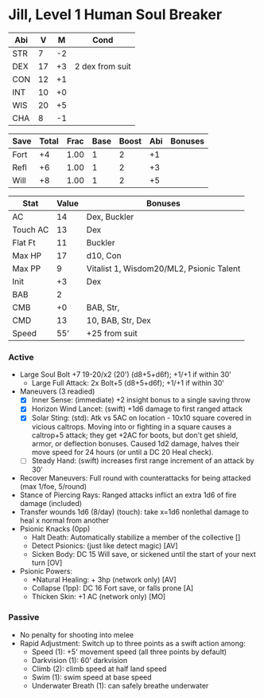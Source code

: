 # Jill, Level 1 Human Soul Breaker

Abi | V  | M  | Cond
----|----|----|-----------
STR |  7 | -2 |
DEX | 17 | +3 | 2 dex from suit
CON | 12 | +1 |
INT | 10 | +0 |
WIS | 20 | +5 |
CHA |  8 | -1 |

Save | Total | Frac | Base | Boost | Abi | Bonuses
-----|-------|------|------|-------|-----|--------
Fort |  +4   | 1.00 |  1   |   2   | +1  |
Refl |  +6   | 1.00 |  1   |   2   | +3  |
Will |  +8   | 1.00 |  1   |   2   | +5  |

Stat    | Value         | Bonuses
--------|---------------|---------
AC      | 14            | Dex, Buckler
Touch AC| 13            | Dex
Flat Ft | 11            | Buckler
Max HP  | 17            | d10, Con
Max PP  |  9            | Vitalist 1, Wisdom20/ML2, Psionic Talent
Init    | +3            | Dex
BAB     | 2             |
CMB     | +0            | BAB, Str,
CMD     | 13            | 10, BAB, Str, Dex
Speed   | 55'           | +25 from suit

### Active
* Large Soul Bolt +7 19-20/x2 (20') (d8+5+d6f); +1/+1 if within 30'
  - Large Full Attack: 2x Bolt+5 (d8+5+d6f); +1/+1 if within 30'
* Maneuvers (3 readied)
  - [x] Inner Sense: (immediate) +2 insight bonus to a single saving throw
  - [x] Horizon Wind Lancet: (swift) +1d6 damage to first ranged attack
  - [x] Solar Sting: (std): Atk vs 5AC on location - 10x10 square covered in vicious caltrops.
        Moving into or fighting in a square causes a caltrop+5 attack; they get +2AC for boots,
        but don't get shield, armor, or deflection bonuses. Caused 1d2 damage, halves their move
        speed for 24 hours (or until a DC 20 Heal check).
  - [ ] Steady Hand: (swift) increases first range increment of an attack by 30'
* Recover Maneuvers: Full round with counterattacks for being attacked (max 1/foe, 5/round)
* Stance of Piercing Rays: Ranged attacks inflict an extra 1d6 of fire damage (included)
* Transfer wounds 1d6 (8/day) (touch): take x=1d6 nonlethal damage to heal x normal from another
* Psionic Knacks (0pp)
  - Halt Death: Automatically stabilize a member of the collective []
  - Detect Psionics: (just like detect magic) [AV]
  - Sicken Body: DC 15 Will save, or sickened until the start of your next turn [OV]
* Psionic Powers:
  - *Natural Healing: + 3hp (network only) [AV]
  - Collapse (1pp): DC 16 Fort save, or falls prone [A]
  - Thicken Skin: +1 AC (network only) [MO]

### Passive
* No penalty for shooting into melee
* Rapid Adjustment: Switch up to three points as a swift action among:
  - Speed (1): +5' movement speed (all three points by default)
  - Darkvision (1): 60' darkvision
  - Climb (2): climb speed at half land speed
  - Swim (1): swim speed at base speed
  - Underwater Breath (1): can safely breathe underwater
